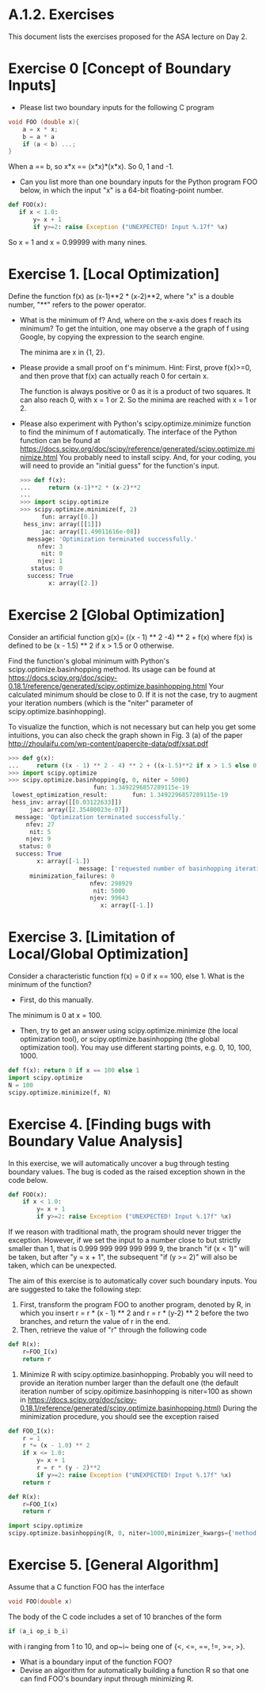 # A.1.2. Exercises

This document lists the exercises proposed for the ASA lecture on Day 2.

Exercise 0 \[Concept of Boundary Inputs\]
=========================================

-   Please list two boundary inputs for the following C program

```c
void FOO (double x){
    a = x * x;
    b = a * a
    if (a < b) ...;
}
```

When a == b, so x*x == (x\*x)\*(x\*x). So 0, 1 and -1.

-   Can you list more than one boundary inputs for the Python program
    FOO below, in which the input \"x\" is a 64-bit floating-point
    number.

```python
def FOO(x):
   if x < 1.0:
       y= x + 1
       if y>=2: raise Exception ("UNEXPECTED! Input %.17f" %x)
```
So x = 1 and x = 0.99999 with many nines.

Exercise 1. \[Local Optimization\]
==================================

Define the function f(x) as (x-1)\*\*2 \* (x-2)\*\*2, where \"x\" is a
double number, \"\*\*\" refers to the power operator.

-   What is the minimum of f? And, where on the x-axis does f reach its
    minimum? To get the intuition, one may observe a the graph of f using Google, by copying the expression to the search engine.

    The minima are x in {1, 2}.

-   Please provide a small proof on f\'s minimum. Hint: First, prove
    f(x)\>=0, and then prove that f(x) can actually reach 0 for
    certain x.

    The function is always positive or 0 as it is a product of two squares. It can also reach 0, with x = 1 or 2. So the minima are reached with x = 1 or 2.

-   Please also experiment with Python\'s scipy.optimize.minimize
    function to find the minimum of f automatically. The interface of
    the Python function can be found at
    <https://docs.scipy.org/doc/scipy/reference/generated/scipy.optimize.minimize.html>
    You probably need to install scipy. And, for your coding, you will
    need to provide an \"initial guess\" for the function\'s input.

    ```python
    >>> def f(x):
    ...     return (x-1)**2 * (x-2)**2
    ...
    >>> import scipy.optimize
    >>> scipy.optimize.minimize(f, 2)
          fun: array([0.])
     hess_inv: array([[1]])
          jac: array([1.49011616e-08])
      message: 'Optimization terminated successfully.'
         nfev: 3
          nit: 0
         njev: 1
       status: 0
      success: True
            x: array([2.])
    ```

Exercise 2 \[Global Optimization\]
==================================

Consider an artificial function g(x)= ((x - 1) \*\* 2 -4) \*\* 2 + f(x)
where f(x) is defined to be (x - 1.5) \*\* 2 if x \> 1.5 or 0 otherwise.

Find the function\'s global minimum with Python\'s
scipy.optimize.basinhopping method. Its usage can be found at
<https://docs.scipy.org/doc/scipy-0.18.1/reference/generated/scipy.optimize.basinhopping.html>
Your calculated minimum should be close to 0. If it is not the case, try
to augment your iteration numbers (which is the \"niter\" parameter of
scipy.optimize.basinhopping).

To visualize the function, which is not necessary but can help you get
some intuitions, you can also check the graph shown in Fig. 3 (a) of the
paper <http://zhoulaifu.com/wp-content/papercite-data/pdf/xsat.pdf>

```python
>>> def g(x):
...     return ((x - 1) ** 2 - 4) ** 2 + ((x-1.5)**2 if x > 1.5 else 0)
>>> import scipy.optimize
>>> scipy.optimize.basinhopping(g, 0, niter = 5000)
                        fun: 1.3492296857289115e-19
 lowest_optimization_result:       fun: 1.3492296857289115e-19
 hess_inv: array([[0.03122633]])
      jac: array([2.35480023e-07])
  message: 'Optimization terminated successfully.'
     nfev: 27
      nit: 5
     njev: 9
   status: 0
  success: True
        x: array([-1.])
                    message: ['requested number of basinhopping iterations completed successfully']
      minimization_failures: 0
                       nfev: 298929
                        nit: 5000
                       njev: 99643
                          x: array([-1.])
```

Exercise 3. \[Limitation of Local/Global Optimization\]
=======================================================

Consider a characteristic function f(x) = 0 if x == 100, else 1. What is
the minimum of the function?

-   First, do this manually.

The minimum is 0 at x = 100.

-   Then, try to get an answer using scipy.optimize.minimize (the local
    optimization tool), or scipy.optimize.basinhopping (the global
    optimization tool). You may use different starting points, e.g. 0,
    10, 100, 1000.

```python
def f(x): return 0 if x == 100 else 1
import scipy.optimize
N = 100
scipy.optimize.minimize(f, N)
```



Exercise 4. \[Finding bugs with Boundary Value Analysis\]
=========================================================

In this exercise, we will automatically uncover a bug through testing
boundary values. The bug is coded as the raised exception shown in the
code below.

```python
def FOO(x):
    if x < 1.0:
        y= x + 1
        if y>=2: raise Exception ("UNEXPECTED! Input %.17f" %x)
```

If we reason with traditional math, the program should never trigger the
exception. However, if we set the input to a number close to but
strictly smaller than 1, that is 0.999 999 999 999 999 9, the branch "if
(x \< 1)" will be taken, but after \"y = x + 1\", the subsequent "if (y
\>= 2)" will also be taken, which can be unexpected.

The aim of this exercise is to automatically cover such boundary inputs.
You are suggested to take the following step:

1.  First, transform the program FOO to another program, denoted by R,
    in which you insert r = r \* (x - 1) \*\* 2 and r = r \* (y-2) \*\*
    2 before the two branches, and return the value of r in the end.
2.  Then, retrieve the value of \"r\" through the following code

```python
def R(x):
    r=FOO_I(x)
    return r
```

1.  Minimize R with scipy.optimize.basinhopping. Probably you will need
    to provide an iteration number larger than the default one (the
    default iteration number of scipy.opitimize.basinhopping is
    niter=100 as shown in
    <https://docs.scipy.org/doc/scipy-0.18.1/reference/generated/scipy.optimize.basinhopping.html>)
    During the minimization procedure, you should see the exception
    raised

```python
def FOO_I(x):
    r = 1
    r *= (x - 1.0) ** 2
    if x <= 1.0:
        y= x + 1
        r = r * (y - 2)**2
        if y>=2: raise Exception ("UNEXPECTED! Input %.17f" %x)
    return r

def R(x):
    r=FOO_I(x)
    return r

import scipy.optimize
scipy.optimize.basinhopping(R, 0, niter=1000,minimizer_kwargs={'method': 'powell'})

```

Exercise 5. \[General Algorithm\]
=================================

Assume that a C function FOO has the interface

```c
void FOO(double x)
```

The body of the C code includes a set of 10 branches of the form

```c
if (a_i op_i b_i)
```

with i ranging from 1 to 10, and op~i~ being one of {\<, \<=, ==, !=,
\>=, \>}.

-   What is a boundary input of the function FOO?
-   Devise an algorithm for automatically building a function R so that
    one can find FOO\'s boundary input through minimizing R.